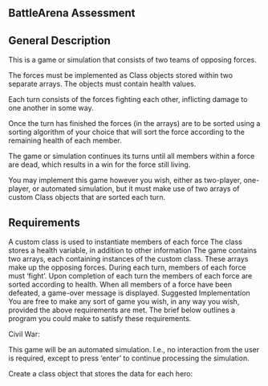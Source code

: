 ## BattleArena Assessment

## General Description
This is a game or simulation that consists of two teams of opposing forces.

The forces must be implemented as Class objects stored within two separate arrays. The objects must contain health values.

Each turn consists of the forces fighting each other, inflicting damage to one another in some way.

Once the turn has finished the forces (in the arrays) are to be sorted using a sorting algorithm of your choice that will sort the force according to the remaining health of each member.

The game or simulation continues its turns until all members within a force are dead, which results in a win for the force still living.

You may implement this game however you wish, either as two-player, one-player, or automated simulation, but it must make use of two arrays of custom Class objects that are sorted each turn.

## Requirements
A custom class is used to instantiate members of each force
The class stores a health variable, in addition to other information
The game contains two arrays, each containing instances of the custom class. These arrays make up the opposing forces.
During each turn, members of each force must ‘fight’. Upon completion of each turn the members of each force are sorted according to health.
When all members of a force have been defeated, a game-over message is displayed.
Suggested Implementation
You are free to make any sort of game you wish, in any way you wish, provided the above requirements are met. The brief below outlines a program you could make to satisfy these requirements.

Civil War:

This game will be an automated simulation. I.e., no interaction from the user is required, except to press ‘enter’ to continue processing the simulation.

Create a class object that stores the data for each hero:
